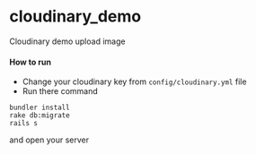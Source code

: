 # cloudinary_demo
Cloudinary demo upload image

#### How to run
- Change your cloudinary key from `config/cloudinary.yml` file
- Run there command
```
bundler install
rake db:migrate
rails s
```
and open your server
